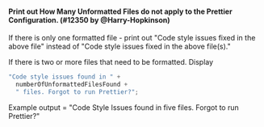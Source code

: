 #### Print out How Many Unformatted Files do not apply to the Prettier Configuration. (#12350 by @Harry-Hopkinson)

If there is only one formatted file - print out "Code style issues fixed in the above file" instead of "Code style issues fixed in the above file(s)."

If there is two or more files that need to be formatted. Display

```js
"Code style issues found in " +
  numberOfUnformattedFilesFound +
  " files. Forgot to run Prettier?";
```

Example output = "Code Style Issues found in five files. Forgot to run Prettier?"
